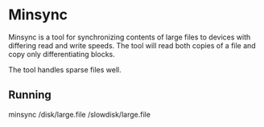 # Minsync

Minsync is a tool for synchronizing contents of large files to devices with differing read and write speeds.
The tool will read both copies of a file and copy only differentiating blocks.

The tool handles sparse files well.

## Running

minsync /disk/large.file /slowdisk/large.file

